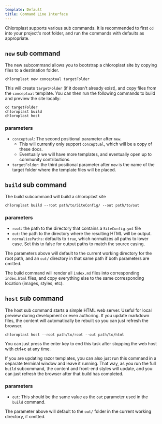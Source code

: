 ```yaml
---
template: Default
title: Command Line Interface
---
```


Chloroplast supports various sub commands. It is recommended to first `cd` into your project's root folder, and run the commands with defaults as appropriate.

## `new` sub command

The new subcommand allows you to bootstrap a chloroplast site by 
copying files to a destination folder.

```
chloroplast new conceptual targetFolder
```

This will create `targetFolder` (if it doesn't already exist), and 
copy files from the `conceptual` template. You can then run the
following commands to build and preview the site locally:

```
cd targetFolder
chloroplast build
chloroplast host
```

### parameters

- `conceptual`: The second positional parameter after `new`.
  - This will currently only support `conceptual`, which will be a copy of these docs.
  - Eventually we will have more templates, and eventually open up to community contributions.
- `targetFolder`: the third positional parameter after `new` is the name of the target folder where the template files will be placed.

## `build` sub command

The build subcommand will build a chloroplast site

```
chloroplast build --root path/to/SiteConfig/ --out path/to/out
```

### parameters

- `root`: the path to the directory that contains a `SiteConfig.yml` file
- `out`: the path to the directory where the resulting HTML will be output.
- `normalizePaths`: defaults to `true`, which normalizes all paths to lower case. Set this to false for output paths to match the source casing.

The parameters above will default to the current working directory for the root path, and an `out/` directory in that same path if both parameters are omitted. 

The build command will render all `index.md` files into corresponding `index.html` files, and copy everything else to the same corresponding location (images, styles, etc).

## `host` sub command

The host sub command starts a simple HTML web server. Useful for local preview during development or even authoring. If you update markdown files, the content will automatically be rebuilt so you can just refresh the browser.

```
chloroplast host --root path/to/root --out path/to/html 
```

You can just press the enter key to end this task after stopping the web host with ctrl+c at any time. 

If you are updating razor templates, you can also just run this command in a separate terminal window and leave it running. That way, as you run the full `build` subcommand, the content and front-end styles will update, and you can just refresh the browser after that build has completed.

### parameters

- `out`: This should be the same value as the `out` parameter used in the `build` command.

The parameter above will default to the `out/` folder in the current working directory, if omitted.
